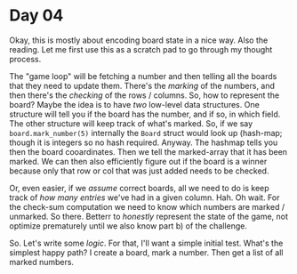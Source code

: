 # Day 04
Okay, this is mostly about encoding board state in a nice way. Also the reading. Let me first use this as a scratch pad to go through my thought process.

The "game loop" will be fetching a number and then telling all the boards that they need to update them. There's the _marking_ of the numbers, and then there's 
the _checking_ of the rows / columns. So, how to represent the board? Maybe the idea is to have _two_ low-level data structures. One structure will tell you if 
the board has the number, and if so, in which field. The other structure will keep track of what's marked. So, if we say `board.mark_number(5)` internally the 
`Board` struct would look up (hash-map; though it is integers so no hash required. Anyway. The hashmap tells you then the board cooardinates. Then we tell the 
marked-array that it has been marked. We can then also efficiently figure out if the board is a winner because only that row or col that was just added needs to be checked.

Or, even easier, if we _assume_ correct boards, all we need to do is keep track of _how many entries_ we've had in a given column. Hah. Oh wait. For the check-sum 
computation we need to know which numbers are marked / unmarked. So there. Betterr to _honestly_ represent the state of the game, not optimize prematurely until we 
also know part b) of the challenge.

So. Let's write some _logic_. For that, I'll want a simple initial test. What's the simplest happy path? I create a board, mark a number. Then get a list of all marked numbers.